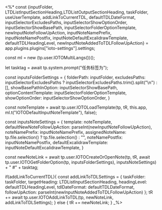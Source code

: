 <%*
const {inputFolder, LTDListInputSectionHeading,LTDListOutputSectionHeading, taskFolder, useUserTemplate, addLinkToCurrentTDL, defaultTDLDateFormat, inputSelectorExcludesPaths, inputSelectorShowOptionOrder, inputSelectorShowBasePath, inputSelectorFolderOptionTemplate, newInputNoteFollowUpAction, inputNoteNamePrefix, inputNoteNamePostfix, inputNoteDefaultExcalidrawTemplate, defaultTDLHeadingLevel, newInputNoteAddedToTDLFollowUpAction} = app.plugins.plugins["ioto-settings"].settings;

const ml = new (tp.user.IOTOMultiLangs())();

let tasktag = await tp.system.prompt("任务标签为");

const inputsFolderSettings = {
	folderPath: inputFolder,
    excludesPaths: inputSelectorExcludesPaths ? inputSelectorExcludesPaths.trim().split("\n") : [],
    showBasePathInOption: inputSelectorShowBasePath,
    optionContentTemplate: inputSelectorFolderOptionTemplate,
    showOptionOrder: inputSelectorShowOptionOrder,
}

const noteTemplate = await tp.user.IOTOLoadTemplate(tp, tR, this.app, ml.t("IOTODefaultInputNoteTemplate"), false);

const inputsNoteSettings = {
	template: noteTemplate,
    defaultNewNoteFollowUpAction: parseInt(newInputNoteFollowUpAction),
    noteNamePrefix: inputNoteNamePrefix,
    assignedNoteName: tp.file.selection() ? tp.file.selection() : "",
    noteNamePostfix: inputNoteNamePostfix,
    defaultExcalidrawTemplate: inputNoteDefaultExcalidrawTemplate,
}

const newNoteLink = await tp.user.IOTOCreateOrOpenNote(tp, tR, await tp.user.IOTOGetFolderOption(tp, inputsFolderSettings), inputsNoteSettings) + " #" + tasktag;

if(addLinkToCurrentTDL){
		const addLinkToTDLSettings = {
			taskFolder: taskFolder,
			targetHeading: LTDListInputSectionHeading,
			headingLevel: defaultTDLHeadingLevel,
			tdlDateFormat: defaultTDLDateFormat,
			followUpAction: parseInt(newInputNoteAddedToTDLFollowUpAction)
		};
		tR += await tp.user.IOTOAddLinkToTDL(tp, newNoteLink, addLinkToTDLSettings);
	} else {
		tR += newNoteLink;
}
_%>
